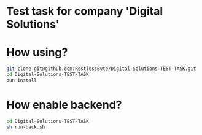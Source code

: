 # Test task for company 'Digital Solutions'

# How using?

```bash
git clone git@github.com:RestlessByte/Digital-Solutions-TEST-TASK.git
cd Digital-Solutions-TEST-TASK
bun install
```

# How enable backend?
```bash
cd Digital-Solutions-TEST-TASK
sh run-back.sh
```
